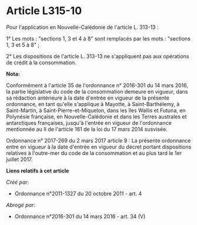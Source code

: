 # Article L315-10

Pour l'application en Nouvelle-Calédonie de l'article L. 313-13 : 

1° Les mots : "sections 1, 3 et 4 à 8" sont remplacés par les mots : "sections 1, 3 et 5 à 8" ; 

2° Les dispositions de l'article L. 313-13 ne s'appliquent pas aux opérations de crédit à la consommation.

**Nota:**

Conformément à l'article 35 de l'ordonnance n° 2016-301 du 14 mars 2016, la partie législative du code de la consommation
demeure en vigueur, dans sa rédaction antérieure à la date d'entrée en vigueur de la présente ordonnance, en tant qu'elle
s'applique à Mayotte, à Saint-Barthélemy, à Saint-Martin, à Saint-Pierre-et-Miquelon, dans les îles Wallis et Futuna, en
Polynésie française, en Nouvelle-Calédonie et dans les Terres australes et antarctiques françaises, jusqu'à l'entrée en
vigueur de l'ordonnance mentionnée au II de l'article 161 de la loi du 17 mars 2014 susvisée.

Ordonnance n° 2017-269 du 2 mars 2017 article 9 : La présente ordonnance entre en vigueur à la date d'entrée en vigueur du
décret portant dispositions relatives à l'outre-mer du code de la consommation et au plus tard le 1er juillet 2017.

**Liens relatifs à cet article**

_Créé par_:

  - Ordonnance n°2011-1327 du 20 octobre 2011 - art. 4

_Abrogé par_:

  - Ordonnance n°2016-301 du 14 mars 2016 - art. 34 (V)

